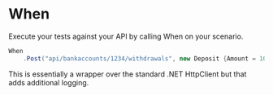 # When

Execute your tests against your API by calling When on your scenario.

```csharp
When
    .Post("api/bankaccounts/1234/withdrawals", new Deposit {Amount = 100});
```

This is essentially a wrapper over the standard .NET HttpClient but that adds additional logging.



